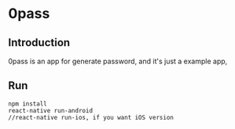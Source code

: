 # 0pass

## Introduction
0pass is an app for generate password, and it's just a example app,

## Run

```
npm install
react-native run-android 
//react-native run-ios, if you want iOS version
```
